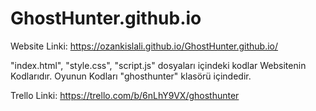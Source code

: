 # GhostHunter.github.io
Website Linki: https://ozankislali.github.io/GhostHunter.github.io/

"index.html", "style.css", "script.js" dosyaları içindeki kodlar Websitenin Kodlarıdır. Oyunun Kodları "ghosthunter" klasörü içindedir. 

Trello Linki: https://trello.com/b/6nLhY9VX/ghosthunter
